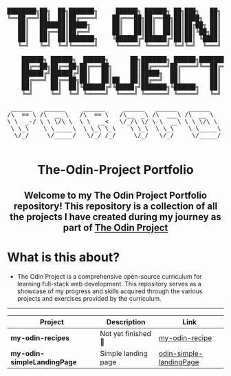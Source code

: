 <pre align="center">
████████╗██╗  ██╗███████╗     ██████╗ ██████╗ ██╗███╗   ██╗            
╚══██╔══╝██║  ██║██╔════╝    ██╔═══██╗██╔══██╗██║████╗  ██║            
   ██║   ███████║█████╗      ██║   ██║██║  ██║██║██╔██╗ ██║            
   ██║   ██╔══██║██╔══╝      ██║   ██║██║  ██║██║██║╚██╗██║            
   ██║   ██║  ██║███████╗    ╚██████╔╝██████╔╝██║██║ ╚████║            
   ╚═╝   ╚═╝  ╚═╝╚══════╝     ╚═════╝ ╚═════╝ ╚═╝╚═╝  ╚═══╝            
                                                                       
    ██████╗ ██████╗  ██████╗      ██╗███████╗ ██████╗████████╗         
    ██╔══██╗██╔══██╗██╔═══██╗     ██║██╔════╝██╔════╝╚══██╔══╝         
    ██████╔╝██████╔╝██║   ██║     ██║█████╗  ██║        ██║            
    ██╔═══╝ ██╔══██╗██║   ██║██   ██║██╔══╝  ██║        ██║            
    ██║     ██║  ██║╚██████╔╝╚█████╔╝███████╗╚██████╗   ██║            
    ╚═╝     ╚═╝  ╚═╝ ╚═════╝  ╚════╝ ╚══════╝ ╚═════╝   ╚═╝            

 ______   ______     ______     ______   ______   ______     __         __     ______    
/\  == \ /\  __ \   /\  == \   /\__  _\ /\  ___\ /\  __ \   /\ \       /\ \   /\  __ \   
\ \  _-/ \ \ \/\ \  \ \  __<   \/_/\ \/ \ \  __\ \ \ \/\ \  \ \ \____  \ \ \  \ \ \/\ \  
 \ \_\    \ \_____\  \ \_\ \_\    \ \_\  \ \_\    \ \_____\  \ \_____\  \ \_\  \ \_____\ 
  \/_/     \/_____/   \/_/ /_/     \/_/   \/_/     \/_____/   \/_____/   \/_/   \/_____/ 
                                                                                                                   
</pre>

<div align="center">

# The-Odin-Project Portfolio


## **Welcome to my **The Odin Project Portfolio** repository! This repository is a collection of all the projects I have created during my journey as part of [The Odin Project](https://www.theodinproject.com/)**


</div>

# What is this about?
- The Odin Project is a comprehensive open-source curriculum for learning full-stack web development. This repository serves as a showcase of my progress and skills acquired through the various projects and exercises provided by the curriculum.



---

<div align="center">

| Project                   | Description        | Link |
|---------------------------|--------------------|------|
| **my-odin-recipes**       | Not yet finished 🔗 | [my-odin-recipe](https://tcker.github.io/odin-recipes.github-io/) |
| **my-odin-simpleLandingPage** | Simple landing page | [odin-simple-landingPage](https://tcker.github.io/odin-simple-landing-page.io/) |

</div>

